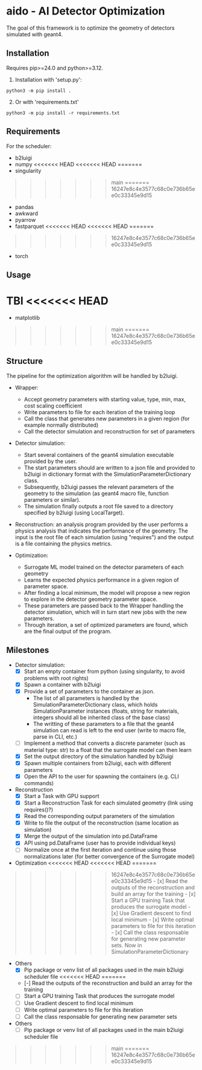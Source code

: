 # aido - AI Detector Optimization

The goal of this framework is to optimize the geometry of detectors simulated with geant4.

## Installation

Requires pip>=24.0 and python>=3.12. 

1. Installation with 'setup.py':
```
python3 -m pip install .
```
2. Or with 'requirements.txt'
```
python3 -m pip install -r requirements.txt
```

## Requirements

For the scheduler:

 - b2luigi
 - numpy
<<<<<<< HEAD
<<<<<<< HEAD
=======
 - singularity
>>>>>>> main
=======
>>>>>>> 16247e8c4e3577c68c0e736b65ee0c33345e9d15
 - pandas
 - awkward
 - pyarrow
 - fastparquet
<<<<<<< HEAD
<<<<<<< HEAD
=======
>>>>>>> 16247e8c4e3577c68c0e736b65ee0c33345e9d15
 - torch

## Usage

TBI
<<<<<<< HEAD
=======
 - matplotlib
>>>>>>> main
=======
>>>>>>> 16247e8c4e3577c68c0e736b65ee0c33345e9d15

## Structure

The pipeline for the optimization algorithm will be handled by b2luigi. 

 - Wrapper:
    - Accept geometry parameters with starting value, type, min, max, cost scaling coefficient
    - Write parameters to file for each iteration of the training loop
    - Call the class that generates new parameters in a given region (for example normally distributed)
    - Call the detector simulation and reconstruction for set of parameters

 - Detector simulation: 
    - Start several containers of the geant4 simulation executable provided by the user.
    - The start parameters should are written to a json file and provided to b2luigi in dictionary format with the SimulationParameterDictionary class.
    - Subsequently, b2luigi passes the relevant parameters of the geometry to the simulation (as geant4 macro file, function parameters or similar).
    - The simulation finally outputs a root file saved to a directory specified by b2luigi (using LocalTarget).

 - Reconstruction: an analysis program provided by the user performs a physics analysis that indicates the performance of the geometry. The input is the root file of each simulation (using "requires") and the output is a file containing the physics metrics. 

  - Optimization: 
    - Surrogate ML model trained on the detector parameters of each geometry
    - Learns the expected physics performance in a given region of parameter space.
    - After finding a local minimum, the model will propose a new region to explore in the detector geometry parameter space.
    - These parameters are passed back to the Wrapper handling the detector simulation, which will in turn start new jobs with the new parameters.
    - Through iteration, a set of optimized parameters are found, which are the final output of the program.

  ## Milestones

  - Detector simulation:
    - [x] Start an empty container from python (using singularity, to avoid problems with root rights)
    - [x] Spawn a container with b2luigi
    - [x] Provide a set of parameters to the container as json. 
        - The list of all parameters is handled by the SimulationParameterDictionary class, which holds SimulationParameter instances (floats, string for materials, integers should all be inherited class of the base class)
        - The writting of these parameters to a file that the geant4 simulation can read is left to the end user (write to macro file, parse in CLI, etc.)
    - [ ] Implement a method that converts a discrete parameter (such as material type: str) to a float that the surrogate model can then learn
    - [x] Set the output directory of the simulation handled by b2luigi
    - [x] Spawn multiple containers from b2luigi, each with different parameters
    - [x] Open the API to the user for spawning the containers (e.g. CLI commands)

 - Reconstruction
    - [x] Start a Task with GPU support
    - [x] Start a Reconstruction Task for each simulated geometry (link using requires()?)
    - [x] Read the corresponding output parameters of the simulation
    - [x] Write to file the output of the reconstruction (same location as simulation)
    - [x] Merge the output of the simulation into pd.DataFrame 
    - [x] API using pd.DataFrame (user has to provide individual keys)
    - [ ] Normalize once at the first iteration and continue using those normalizations later (for better convergence of the Surrogate model)

 - Optimization
<<<<<<< HEAD
<<<<<<< HEAD
=======
>>>>>>> 16247e8c4e3577c68c0e736b65ee0c33345e9d15
    - [x] Read the outputs of the reconstruction and build an array for the training
    - [x] Start a GPU training Task that produces the surrogate model
    - [x] Use Gradient descent to find local minimum
    - [x] Write optimal parameters to file for this iteration
    - [x] Call the class responsable for generating new parameter sets. Now in SimulationParameterDictionary

 - Others
    - [x] Pip package or venv list of all packages used in the main b2luigi scheduler file
<<<<<<< HEAD
=======
    - [-] Read the outputs of the reconstruction and build an array for the training
    - [ ] Start a GPU training Task that produces the surrogate model
    - [ ] Use Gradient descent to find local minimum
    - [ ] Write optimal parameters to file for this iteration
    - [ ] Call the class responsable for generating new parameter sets

 - Others
    - [ ] Pip package or venv list of all packages used in the main b2luigi scheduler file
>>>>>>> main
=======
>>>>>>> 16247e8c4e3577c68c0e736b65ee0c33345e9d15
